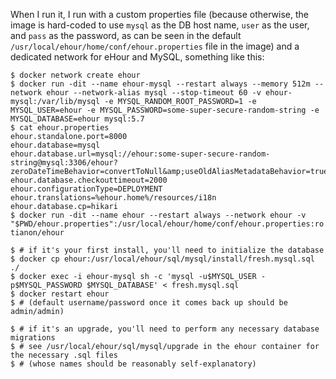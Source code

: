 When I run it, I run with a custom properties file (because otherwise, the image is hard-coded to use `mysql` as the DB host name, `user` as the user, and `pass` as the password, as can be seen in the default `/usr/local/ehour/home/conf/ehour.properties` file in the image) and a dedicated network for eHour and MySQL, something like this:

```console
$ docker network create ehour
$ docker run -dit --name ehour-mysql --restart always --memory 512m --network ehour --network-alias mysql --stop-timeout 60 -v ehour-mysql:/var/lib/mysql -e MYSQL_RANDOM_ROOT_PASSWORD=1 -e MYSQL_USER=ehour -e MYSQL_PASSWORD=some-super-secure-random-string -e MYSQL_DATABASE=ehour mysql:5.7
$ cat ehour.properties
ehour.standalone.port=8000
ehour.database=mysql
ehour.database.url=mysql://ehour:some-super-secure-random-string@mysql:3306/ehour?zeroDateTimeBehavior=convertToNull&amp;useOldAliasMetadataBehavior=true
ehour.database.checkouttimeout=2000
ehour.configurationType=DEPLOYMENT
ehour.translations=%ehour.home%/resources/i18n
ehour.database.cp=hikari
$ docker run -dit --name ehour --restart always --network ehour -v "$PWD/ehour.properties":/usr/local/ehour/home/conf/ehour.properties:ro tianon/ehour

$ # if it's your first install, you'll need to initialize the database
$ docker cp ehour:/usr/local/ehour/sql/mysql/install/fresh.mysql.sql ./
$ docker exec -i ehour-mysql sh -c 'mysql -u$MYSQL_USER -p$MYSQL_PASSWORD $MYSQL_DATABASE' < fresh.mysql.sql
$ docker restart ehour
$ # (default username/password once it comes back up should be admin/admin)

$ # if it's an upgrade, you'll need to perform any necessary database migrations
$ # see /usr/local/ehour/sql/mysql/upgrade in the ehour container for the necessary .sql files
$ # (whose names should be reasonably self-explanatory)
```
